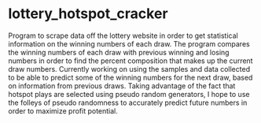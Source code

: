 # lottery_hotspot_cracker

Program to scrape data off the lottery website in order to get statistical information on the winning numbers of each draw. The program compares the winning numbers of each draw with previous winning and losing numbers in order to find the percent composition that makes up the current draw numbers. Currently working on using the samples and data collected to be able to predict some of the winning numbers for the next draw, based on information from previous draws. Taking advantage of the fact that hotspot plays are selected using pseudo random generators, I hope to use the folleys of pseudo randomness to accurately predict future numbers in order to maximize profit potential.
